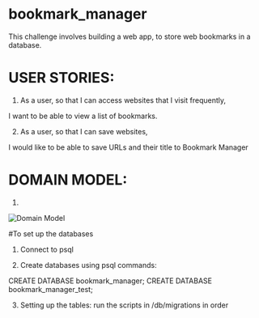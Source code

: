 # bookmark_manager

This challenge involves building a web app, to store web bookmarks in a database.

# USER STORIES:

1. As a user, so that I can access websites that I visit frequently,

I want to be able to view a list of bookmarks.

2. As a user, so that I can save websites,

I would like to be able to save URLs and their title to Bookmark Manager


# DOMAIN MODEL:
1.
![Domain Model](https://imgur.com/a/IPJ183a)


#To set up the databases
1. Connect to psql

2. Create databases using psql commands:

CREATE DATABASE bookmark_manager;
CREATE DATABASE bookmark_manager_test;

3. Setting up the tables: run the scripts in /db/migrations in order
